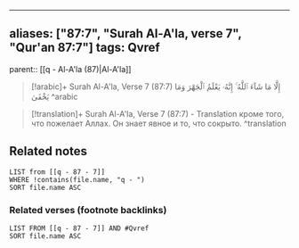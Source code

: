 
---
aliases: ["87:7", "Surah Al-A'la, verse 7", "Qur'an 87:7"]
tags: Qvref
---

parent:: [[q - Al-A'la (87)|Al-A'la]]

> [!arabic]+ Surah Al-A'la, Verse 7 (87:7)
> <span class="quran-arabic">إِلَّا مَا شَآءَ ٱللَّهُ ۚ إِنَّهُۥ يَعْلَمُ ٱلْجَهْرَ وَمَا يَخْفَىٰ</span>
^arabic

> [!translation]+ Surah Al-A'la, Verse 7 (87:7) - Translation
> кроме того, что пожелает Аллах. Он знает явное и то, что сокрыто.
^translation



## Related notes
```dataview
LIST from [[q - 87 - 7]]
WHERE !contains(file.name, "q - ")
SORT file.name ASC
```

### Related verses (footnote backlinks)
```dataview
LIST FROM [[q - 87 - 7]] AND #Qvref
SORT file.name ASC
```

